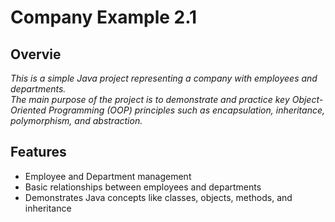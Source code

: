 

# Company Example 2.1

## Overvie

*This is a simple Java project representing a company with employees and departments.* 
<br>
*The main purpose of the project is to demonstrate and practice key Object-Oriented Programming (OOP) principles*
*such as encapsulation, inheritance, polymorphism, and abstraction.* 


## Features

* Employee and Department management
* Basic relationships between employees and departments
* Demonstrates Java concepts like classes, objects, methods, and inheritance
